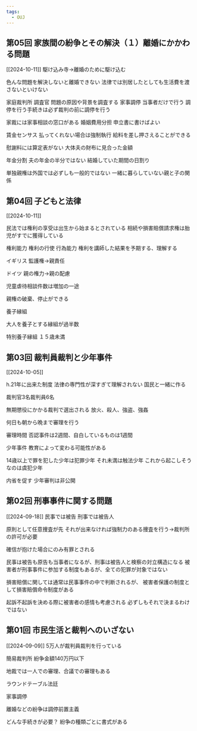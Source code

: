 ```yaml
---
tags:
  - OUJ
---
```

## 第05回 家族間の紛争とその解決（１）離婚にかかわる問題
[[2024-10-11]]
駆け込み寺→離婚のために駆け込む

色んな問題を解決しないと離婚できない
法律では別居したとしても生活費を渡さないといけない

家庭裁判所
調査官 問題の原因や背景を調査する
家事調停
当事者だけで行う
調停を行う手続きは必ず裁判の前に調停を行う

家裁には家事相談の窓口がある
婚姻費用分担
申立書に書けばよい

賃金センサス
払ってくれない場合は強制執行
給料を差し押さえることができる

慰謝料には算定表がない
大体夫の財布に見合った金額

年金分割
夫の年金の半分ではない
結婚していた期間の日割り

単独親権は外国では必ずしも一般的ではない
一緒に暮らしていない親と子の関係

## 第04回 子どもと法律
[[2024-10-11]]

民法では権利の享受は出生から始まるとされている
相続や損害賠償請求権は胎児がすでに獲得している

権利能力 権利の行使
行為能力 権利を講師した結果を予期する、理解する

イギリス
監護権→親責任

ドイツ
親の権力→親の配慮

児童虐待相談件数は増加の一途

親権の破棄、停止ができる

養子縁組

大人を養子とする縁組が過半数

特別養子縁組
１５歳未満

## 第03回 裁判員裁判と少年事件
[[2024-10-05]]

h.21年に出来た制度
法律の専門性が深すぎて理解されない
国民と一緒に作る

裁判官3名裁判員6名

無期懲役にかかる裁判で選出される
放火、殺人、強盗、強姦

何日も朝から晩まで審理を行う

審理時間
否認事件は2週間、自白しているものは1週間

少年事件
教育によって変わる可能性がある

14歳以上で罪を犯した少年は犯罪少年
それ未満は触法少年
これから起こしそうなのは虞犯少年

内省を促す
少年審判は非公開

## 第02回 刑事事件に関する問題
[[2024-09-18]]
民事では被告
刑事では被告人

原則として任意捜査が先
それが出来なければ強制力のある捜査を行う→裁判所の許可が必要

確信が抱けた場合にのみ有罪とされる

民事は被告も原告も当事者になるが、刑事は被告人と検察の対立構造になる
被害者が刑事事件に参加する制度もあるが、全ての犯罪が対象ではない

損害賠償に関しては通常は民事事件の中で判断されるが、
被害者保護の制度として損害賠償命令制度がある

起訴不起訴を決める際に被害者の感情も考慮される
必ずしもそれで決まるわけではない


## 第01回 市民生活と裁判へのいざない
[[2024-09-09]]
5万人が裁判員裁判を行っている

簡易裁判所
紛争金額140万円以下

地裁では一人での審理、合議での審理もある

ラウンドテーブル法廷

家事調停

離婚などの紛争は調停前置主義

どんな手続きが必要？
紛争の種類ごとに書式がある


